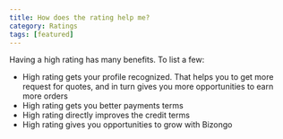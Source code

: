 ```yaml
---
title: How does the rating help me?
category: Ratings
tags: [featured]
---
```

Having a high rating has many benefits. To list a few:
- High rating gets your profile recognized. That helps you to get more request for quotes, and in turn gives you more opportunities to earn more orders
- High rating gets you better payments terms
- High rating directly improves the credit terms
- High rating gives you opportunities to grow with Bizongo
